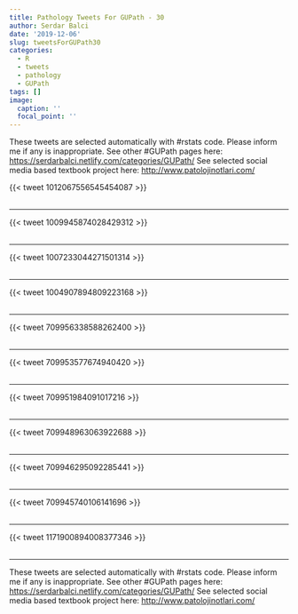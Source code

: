 ```yaml
---
title: Pathology Tweets For GUPath - 30
author: Serdar Balci
date: '2019-12-06'
slug: tweetsForGUPath30
categories:
  - R
  - tweets
  - pathology
  - GUPath
tags: []
image:
  caption: ''
  focal_point: ''
---
```



These tweets are selected automatically with #rstats code. Please inform me if any is inappropriate.
See other #GUPath pages here: https://serdarbalci.netlify.com/categories/GUPath/ 
See selected social media based textbook project here: http://www.patolojinotlari.com/

{{< tweet 1012067556545454087 >}}
<br>
<br>
<hr>
{{< tweet 1009945874028429312 >}}
<br>
<br>
<hr>
{{< tweet 1007233044271501314 >}}
<br>
<br>
<hr>
{{< tweet 1004907894809223168 >}}
<br>
<br>
<hr>
{{< tweet 709956338588262400 >}}
<br>
<br>
<hr>
{{< tweet 709953577674940420 >}}
<br>
<br>
<hr>
{{< tweet 709951984091017216 >}}
<br>
<br>
<hr>
{{< tweet 709948963063922688 >}}
<br>
<br>
<hr>
{{< tweet 709946295092285441 >}}
<br>
<br>
<hr>
{{< tweet 709945740106141696 >}}
<br>
<br>
<hr>
{{< tweet 1171900894008377346 >}}
<br>
<br>
<hr>


These tweets are selected automatically with #rstats code. Please inform me if any is inappropriate.
See other #GUPath pages here: https://serdarbalci.netlify.com/categories/GUPath/ 
See selected social media based textbook project here: http://www.patolojinotlari.com/
